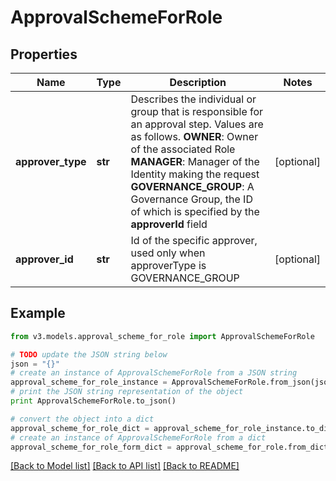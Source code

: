 # ApprovalSchemeForRole


## Properties
Name | Type | Description | Notes
------------ | ------------- | ------------- | -------------
**approver_type** | **str** | Describes the individual or group that is responsible for an approval step. Values are as follows.  **OWNER**: Owner of the associated Role  **MANAGER**: Manager of the Identity making the request  **GOVERNANCE_GROUP**: A Governance Group, the ID of which is specified by the **approverId** field | [optional] 
**approver_id** | **str** | Id of the specific approver, used only when approverType is GOVERNANCE_GROUP | [optional] 

## Example

```python
from v3.models.approval_scheme_for_role import ApprovalSchemeForRole

# TODO update the JSON string below
json = "{}"
# create an instance of ApprovalSchemeForRole from a JSON string
approval_scheme_for_role_instance = ApprovalSchemeForRole.from_json(json)
# print the JSON string representation of the object
print ApprovalSchemeForRole.to_json()

# convert the object into a dict
approval_scheme_for_role_dict = approval_scheme_for_role_instance.to_dict()
# create an instance of ApprovalSchemeForRole from a dict
approval_scheme_for_role_form_dict = approval_scheme_for_role.from_dict(approval_scheme_for_role_dict)
```
[[Back to Model list]](../README.md#documentation-for-models) [[Back to API list]](../README.md#documentation-for-api-endpoints) [[Back to README]](../README.md)


